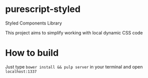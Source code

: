 # purescript-styled
Styled Components Library

This project aims to simplify working with local dynamic CSS code
# How to build
Just type ``bower install && pulp server`` in your terminal and open ``localhost:1337``